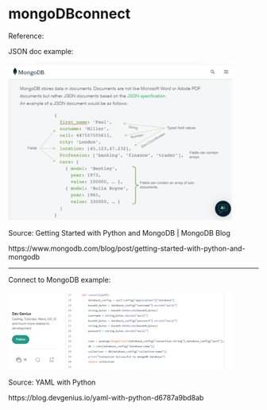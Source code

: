 # mongoDBconnect
<p align="left">
 Reference:
</p>
 <p align="left">
 JSON doc example:
 </p> 
<p align="left">
  <img src="jsondoc.png" width="450" title="JSON doc" alt="JSON doc"> 
</p>
<p align="left">
 Source: Getting Started with Python and MongoDB | MongoDB Blog 
 </p>
 <p align="left">
 https://www.mongodb.com/blog/post/getting-started-with-python-and-mongodb
</p>
<hr>
 <p align="left">
 Connect to MongoDB example:
 </p> 
<p align="left">
  <img src="mconnect.png" width="450" title="Connect to MongoDB" alt="Connect to MongoDB"> 
</p>
<p align="left">
 Source: YAML with Python
 </p>
 <p align="left">
 https://blog.devgenius.io/yaml-with-python-d6787a9bd8ab
</p>
